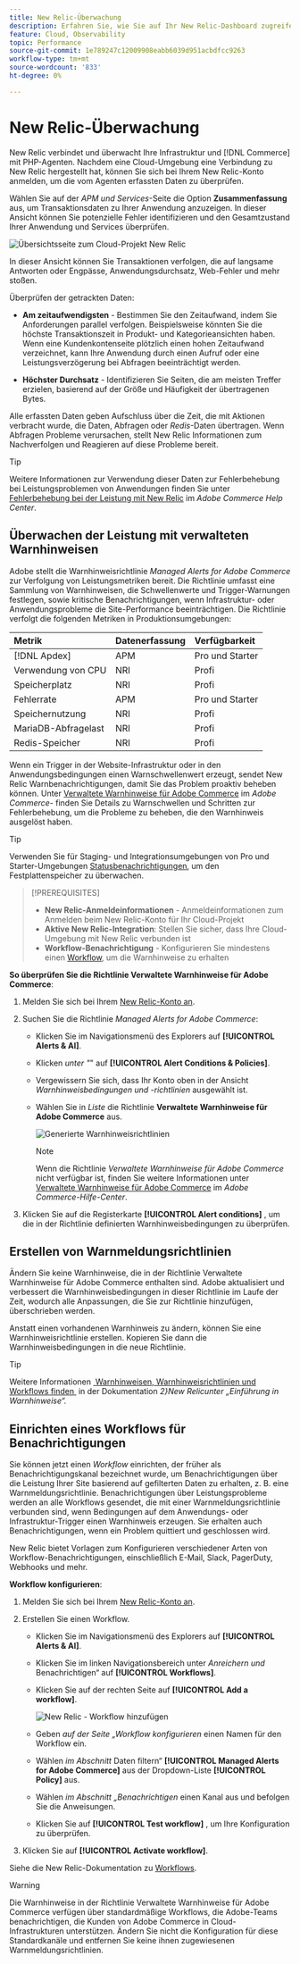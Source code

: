```yaml
---
title: New Relic-Überwachung
description: Erfahren Sie, wie Sie auf Ihr New Relic-Dashboard zugreifen und Daten aus Ihrem Adobe Commerce in einem Cloud-Infrastrukturprojekt analysieren können.
feature: Cloud, Observability
topic: Performance
source-git-commit: 1e789247c12009908eabb6039d951acbdfcc9263
workflow-type: tm+mt
source-wordcount: '833'
ht-degree: 0%

---
```


# New Relic-Überwachung

New Relic verbindet und überwacht Ihre Infrastruktur und [!DNL Commerce] mit PHP-Agenten. Nachdem eine Cloud-Umgebung eine Verbindung zu New Relic hergestellt hat, können Sie sich bei Ihrem New Relic-Konto anmelden, um die vom Agenten erfassten Daten zu überprüfen.

Wählen Sie auf der _APM und Services_-Seite die Option **Zusammenfassung** aus, um Transaktionsdaten zu Ihrer Anwendung anzuzeigen. In dieser Ansicht können Sie potenzielle Fehler identifizieren und den Gesamtzustand Ihrer Anwendung und Services überprüfen.

![Übersichtsseite zum Cloud-Projekt New Relic](../../assets/new-relic/dashboard.png)

In dieser Ansicht können Sie Transaktionen verfolgen, die auf langsame Antworten oder Engpässe, Anwendungsdurchsatz, Web-Fehler und mehr stoßen.

Überprüfen der getrackten Daten:

- **Am zeitaufwendigsten** - Bestimmen Sie den Zeitaufwand, indem Sie Anforderungen parallel verfolgen. Beispielsweise könnten Sie die höchste Transaktionszeit in Produkt- und Kategorieansichten haben. Wenn eine Kundenkontenseite plötzlich einen hohen Zeitaufwand verzeichnet, kann Ihre Anwendung durch einen Aufruf oder eine Leistungsverzögerung bei Abfragen beeinträchtigt werden.

- **Höchster Durchsatz** - Identifizieren Sie Seiten, die am meisten Treffer erzielen, basierend auf der Größe und Häufigkeit der übertragenen Bytes.

Alle erfassten Daten geben Aufschluss über die Zeit, die mit Aktionen verbracht wurde, die Daten, Abfragen oder _Redis_-Daten übertragen. Wenn Abfragen Probleme verursachen, stellt New Relic Informationen zum Nachverfolgen und Reagieren auf diese Probleme bereit.

>[!TIP]
>
>Weitere Informationen zur Verwendung dieser Daten zur Fehlerbehebung bei Leistungsproblemen von Anwendungen finden Sie unter [Fehlerbehebung bei der Leistung mit New Relic](https://experienceleague.adobe.com/docs/commerce-knowledge-base/kb/troubleshooting/miscellaneous/troubleshoot-performance-using-new-relic-on-magento-commerce.html?lang=de) im _Adobe Commerce Help Center_.

## Überwachen der Leistung mit verwalteten Warnhinweisen

Adobe stellt die Warnhinweisrichtlinie _Managed Alerts for Adobe Commerce_ zur Verfolgung von Leistungsmetriken bereit. Die Richtlinie umfasst eine Sammlung von Warnhinweisen, die Schwellenwerte und Trigger-Warnungen festlegen, sowie kritische Benachrichtigungen, wenn Infrastruktur- oder Anwendungsprobleme die Site-Performance beeinträchtigen. Die Richtlinie verfolgt die folgenden Metriken in Produktionsumgebungen:

| Metrik | Datenerfassung | Verfügbarkeit |
|:-------------------|:----------------|:----------------|
| [!DNL Apdex] | APM | Pro und Starter |
| Verwendung von CPU | NRI | Profi |
| Speicherplatz | NRI | Profi |
| Fehlerrate | APM | Pro und Starter |
| Speichernutzung | NRI | Profi |
| MariaDB-Abfragelast | NRI | Profi |
| Redis-Speicher | NRI | Profi |

Wenn ein Trigger in der Website-Infrastruktur oder in den Anwendungsbedingungen einen Warnschwellenwert erzeugt, sendet New Relic Warnbenachrichtigungen, damit Sie das Problem proaktiv beheben können. Unter [Verwaltete Warnhinweise für Adobe Commerce](https://experienceleague.adobe.com/docs/commerce-knowledge-base/kb/support-tools/managed-alerts/managed-alerts-for-magento-commerce.html?lang=de) im _Adobe Commerce-_ finden Sie Details zu Warnschwellen und Schritten zur Fehlerbehebung, um die Probleme zu beheben, die den Warnhinweis ausgelöst haben.

>[!TIP]
>
>Verwenden Sie für Staging- und Integrationsumgebungen von Pro und Starter-Umgebungen [Statusbenachrichtigungen](../integrations/health-notifications.md), um den Festplattenspeicher zu überwachen.

>[!PREREQUISITES]
>
>- **New Relic-Anmeldeinformationen** - Anmeldeinformationen zum Anmelden beim New Relic-Konto für Ihr Cloud-Projekt
>- **Aktive New Relic-Integration**: Stellen Sie sicher, dass Ihre Cloud-Umgebung mit New Relic verbunden ist
>- **Workflow-Benachrichtigung** - Konfigurieren Sie mindestens einen [Workflow](#set-up-a-workflow-for-notifications), um die Warnhinweise zu erhalten

**So überprüfen Sie die Richtlinie Verwaltete Warnhinweise für Adobe Commerce**:

1. Melden Sie sich bei Ihrem [New Relic-Konto an](https://login.newrelic.com/login).

1. Suchen Sie die Richtlinie _Managed Alerts for Adobe Commerce_:

   - Klicken Sie im Navigationsmenü des Explorers auf **[!UICONTROL Alerts & AI]**.

   - Klicken _unter &quot;_&quot; auf **[!UICONTROL Alert Conditions & Policies]**.

   - Vergewissern Sie sich, dass Ihr Konto oben in der Ansicht _Warnhinweisbedingungen und -richtlinien_ ausgewählt ist.

   - Wählen Sie in _Liste_ die Richtlinie **Verwaltete Warnhinweise für Adobe Commerce** aus.

     ![Generierte Warnhinweisrichtlinien](../../assets/new-relic/managed-alerts-policy.png)

     >[!NOTE]
     >
     >Wenn die Richtlinie _Verwaltete Warnhinweise für Adobe Commerce_ nicht verfügbar ist, finden Sie weitere Informationen unter [Verwaltete Warnhinweise für Adobe Commerce](https://experienceleague.adobe.com/docs/commerce-knowledge-base/kb/support-tools/managed-alerts/managed-alerts-for-magento-commerce.html?lang=de) im _Adobe Commerce-Hilfe-Center_.

1. Klicken Sie auf die Registerkarte **[!UICONTROL Alert conditions]** , um die in der Richtlinie definierten Warnhinweisbedingungen zu überprüfen.

## Erstellen von Warnmeldungsrichtlinien

Ändern Sie keine Warnhinweise, die in der Richtlinie Verwaltete Warnhinweise für Adobe Commerce enthalten sind. Adobe aktualisiert und verbessert die Warnhinweisbedingungen in dieser Richtlinie im Laufe der Zeit, wodurch alle Anpassungen, die Sie zur Richtlinie hinzufügen, überschrieben werden.

Anstatt einen vorhandenen Warnhinweis zu ändern, können Sie eine Warnhinweisrichtlinie erstellen. Kopieren Sie dann die Warnhinweisbedingungen in die neue Richtlinie.

>[!TIP]
>
>Weitere Informationen [&#x200B; Warnhinweisen, Warnhinweisrichtlinien und Workflows finden &#x200B;](https://docs.newrelic.com/docs/alerts/overview/) in der Dokumentation _2&rbrace;New Relicunter „Einführung in Warnhinweise“._

## Einrichten eines Workflows für Benachrichtigungen

Sie können jetzt einen _Workflow_ einrichten, der früher als Benachrichtigungskanal bezeichnet wurde, um Benachrichtigungen über die Leistung Ihrer Site basierend auf gefilterten Daten zu erhalten, z. B. eine Warnmeldungsrichtlinie. Benachrichtigungen über Leistungsprobleme werden an alle Workflows gesendet, die mit einer Warnmeldungsrichtlinie verbunden sind, wenn Bedingungen auf dem Anwendungs- oder Infrastruktur-Trigger einen Warnhinweis erzeugen. Sie erhalten auch Benachrichtigungen, wenn ein Problem quittiert und geschlossen wird.

New Relic bietet Vorlagen zum Konfigurieren verschiedener Arten von Workflow-Benachrichtigungen, einschließlich E-Mail, Slack, PagerDuty, Webhooks und mehr.

**Workflow konfigurieren**:

1. Melden Sie sich bei Ihrem [New Relic-Konto an](https://login.newrelic.com/login).

1. Erstellen Sie einen Workflow.

   - Klicken Sie im Navigationsmenü des Explorers auf **[!UICONTROL Alerts & AI]**.

   - Klicken Sie im linken Navigationsbereich unter _Anreichern und_ Benachrichtigen“ auf **[!UICONTROL Workflows]**.

   - Klicken Sie auf der rechten Seite auf **[!UICONTROL Add a workflow]**.

     ![New Relic - Workflow hinzufügen](../../assets/new-relic/add-a-workflow.png)

   - Geben _auf der Seite „Workflow konfigurieren_ einen Namen für den Workflow ein.

   - Wählen _im Abschnitt_ Daten filtern“ **[!UICONTROL Managed Alerts for Adobe Commerce]** aus der Dropdown-Liste **[!UICONTROL Policy]** aus.

   - Wählen _im Abschnitt „Benachrichtigen_ einen Kanal aus und befolgen Sie die Anweisungen.

   - Klicken Sie auf **[!UICONTROL Test workflow]** , um Ihre Konfiguration zu überprüfen.

1. Klicken Sie auf **[!UICONTROL Activate workflow]**.

Siehe die New Relic-Dokumentation zu [Workflows](https://docs.newrelic.com/docs/alerts-applied-intelligence/applied-intelligence/incident-workflows/incident-workflows/).

>[!WARNING]
>
>Die Warnhinweise in der Richtlinie Verwaltete Warnhinweise für Adobe Commerce verfügen über standardmäßige Workflows, die Adobe-Teams benachrichtigen, die Kunden von Adobe Commerce in Cloud-Infrastrukturen unterstützen. Ändern Sie nicht die Konfiguration für diese Standardkanäle und entfernen Sie keine ihnen zugewiesenen Warnmeldungsrichtlinien.
